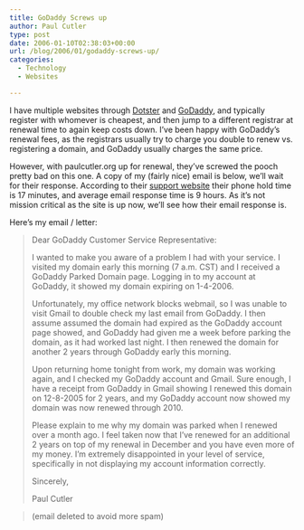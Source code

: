 ```yaml
---
title: GoDaddy Screws up
author: Paul Cutler
type: post
date: 2006-01-10T02:38:03+00:00
url: /blog/2006/01/godaddy-screws-up/
categories:
  - Technology
  - Websites

---
```

I have multiple websites through [Dotster][1] and [GoDaddy][2], and typically register with whomever is cheapest, and then jump to a different registrar at renewal time to again keep costs down. I&#8217;ve been happy with GoDaddy&#8217;s renewal fees, as the registrars usually try to charge you double to renew vs. registering a domain, and GoDaddy usually charges the same price.

However, with paulcutler.org up for renewal, they&#8217;ve screwed the pooch pretty bad on this one. A copy of my (fairly nice) email is below, we&#8217;ll wait for their response. According to their [support website][3] their phone hold time is 17 minutes, and average email response time is 9 hours. As it&#8217;s not mission critical as the site is up now, we&#8217;ll see how their email response is.

Here&#8217;s my email / letter:

> Dear GoDaddy Customer Service Representative:
> 
> I wanted to make you aware of a problem I had with your service. I visited my domain early this morning (7 a.m. CST) and I received a GoDaddy Parked Domain page. Logging in to my account at GoDaddy, it showed my domain expiring on 1-4-2006.
> 
> Unfortunately, my office network blocks webmail, so I was unable to visit Gmail to double check my last email from GoDaddy. I then assume assumed the domain had expired as the GoDaddy account page showed, and GoDaddy had given me a week before parking the domain, as it had worked last night. I then renewed the domain for another 2 years through GoDaddy early this morning.
> 
> Upon returning home tonight from work, my domain was working again, and I checked my GoDaddy account and Gmail. Sure enough, I have a receipt from GoDaddy in Gmail showing I renewed this domain on 12-8-2005 for 2 years, and my GoDaddy account now showed my domain was now renewed through 2010.
> 
> Please explain to me why my domain was parked when I renewed over a month ago. I feel taken now that I&#8217;ve renewed for an additional 2 years on top of my renewal in December and you have even more of my money. I&#8217;m extremely disappointed in your level of service, specifically in not displaying my account information correctly.
> 
> Sincerely,
> 
> Paul Cutler
  
> (email deleted to avoid more spam)

 [1]: http://www.dotster.com
 [2]: http://www.godaddy.com
 [3]: https://www.godaddy.com/gdshop/support.asp?se=%20&ci=412
